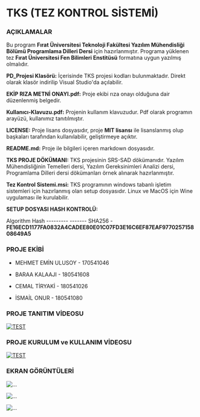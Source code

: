 # TKS (TEZ KONTROL SİSTEMİ)

### AÇIKLAMALAR
Bu program **Fırat Üniversitesi Teknoloji Fakültesi Yazılım Mühendisliği Bölümü Programlama Dilleri Dersi** için hazırlanmıştır. Programa yüklenen tez **Fırat Üniversitesi Fen Bilimleri Enstitüsü** formatına uygun yazılmış olmalıdır.

**PD_Projesi Klasörü:** İçerisinde TKS projesi kodları bulunmaktadır. Direkt olarak klasör indirilip Visual Studio'da açılabilir.

**EKİP RIZA METNİ ONAYI.pdf:** Proje ekibi rıza onayı olduğuna dair düzenlenmiş belgedir.

**Kullanıcı-Klavuzu.pdf:** Projenin kullanım klavuzudur. Pdf olarak programın arayüzü, kullanımız tanıtılmıştır.

**LICENSE:** Proje lisans dosyasıdır, proje **MIT lisansı** ile lisanslanmış olup başkaları tarafından kullanılabilir, geliştirmeye açıktır.

**README.md:** Proje ile bilgileri içeren markdown dosyasıdır.

**TKS PROJE DÖKÜMANI:** TKS projesinin SRS-SAD dökümanıdır. Yazılım Mühendisliğinin Temelleri dersi, Yazılım Gereksinimleri Analizi dersi, Programlama Dilleri dersi dökümanları örnek alınarak hazırlanmıştır.

**Tez Kontrol Sistemi.msi:** TKS programının windows tabanlı işletim sistemleri için hazırlanmış olan setup dosyasıdır. Linux ve MacOS için Wine uygulaması ile kurulabilir.

**SETUP DOSYASI HASH KONTROLÜ:**

Algorithm       Hash ---------           ------- SHA256          -**FE16ECD1177FA0832A4CADEE80E01C07FD3E16C6EF87EAF977025715808649A5**


### PROJE EKİBİ

- MEHMET EMİN ULUSOY - 170541046

- BARAA KALAAJI - 180541608

- CEMAL TİRYAKİ - 180541026

- İSMAİL ONUR - 180541080

   

### PROJE TANITIM VİDEOSU
[![TEST](https://img.youtube.com/vi/HwJHQPBf-pk/0.jpg)](https://www.youtube.com/watch?v=HwJHQPBf-pk)

### PROJE KURULUM ve KULLANIM VİDEOSU

[![TEST](https://img.youtube.com/vi/uG-PQMjgc8Q/0.jpg)](https://youtu.be/uG-PQMjgc8Q)

### EKRAN GÖRÜNTÜLERİ

![...](https://user-images.githubusercontent.com/77883331/105610159-4c967e80-5dbf-11eb-8baf-003815525ec9.jpg)

![...](https://user-images.githubusercontent.com/77883331/105610184-6fc12e00-5dbf-11eb-9ad9-1d0fa9433378.jpg)

![...](https://user-images.githubusercontent.com/77883331/105610204-87001b80-5dbf-11eb-8fc7-1634cc1afe7e.jpg)





